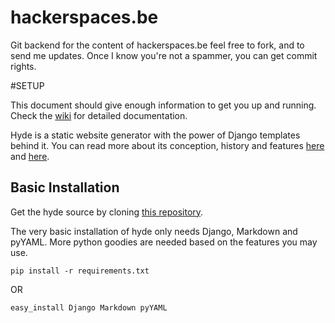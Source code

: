 hackerspaces.be
===============

Git backend for the content of hackerspaces.be feel free to fork, and to send me updates. Once I know you're not a spammer, you can get commit rights. 

#SETUP

This document should give enough information to get you up and running. Check
the [wiki](http://wiki.github.com/lakshmivyas/hyde) for detailed documentation.

Hyde is a static website generator with the power of Django templates behind it.
You can read more about its conception, history and features [here][1] and
[here][2].

[1]: http://www.ringce.com/products/hyde/hyde.html
[2]: http://www.ringce.com/blog/2009/introducing_hyde.html


## Basic Installation

Get the hyde source by cloning [this repository](https://github.com/hyde/hyde).

The very basic installation of hyde only needs Django, Markdown and pyYAML. More
python goodies are needed based on the features you may use.

    pip install -r requirements.txt

OR

	easy_install Django Markdown pyYAML
